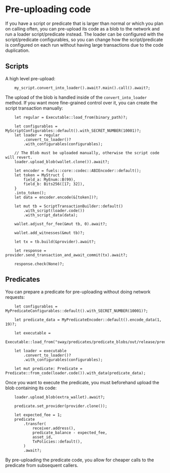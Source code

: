# Pre-uploading code

If you have a script or predicate that is larger than normal or which you plan
on calling often, you can pre-upload its code as a blob to the network and run a
loader script/predicate instead. The loader can be configured with the
script/predicate configurables, so you can change how the script/predicate is
configured on each run without having large transactions due to the code
duplication.

## Scripts

A high level pre-upload:

```rust,ignore
    my_script.convert_into_loader().await?.main().call().await?;
```

The upload of the blob is handled inside of the `convert_into_loader` method. If you
want more fine-grained control over it, you can create the script transaction
manually:

```rust,ignore
    let regular = Executable::load_from(binary_path)?;

    let configurables = MyScriptConfigurables::default().with_SECRET_NUMBER(10001)?;
    let loader = regular
        .convert_to_loader()?
        .with_configurables(configurables);

    // The Blob must be uploaded manually, otherwise the script code will revert.
    loader.upload_blob(wallet.clone()).await?;

    let encoder = fuels::core::codec::ABIEncoder::default();
    let token = MyStruct {
        field_a: MyEnum::B(99),
        field_b: Bits256([17; 32]),
    }
    .into_token();
    let data = encoder.encode(&[token])?;

    let mut tb = ScriptTransactionBuilder::default()
        .with_script(loader.code())
        .with_script_data(data);

    wallet.adjust_for_fee(&mut tb, 0).await?;

    wallet.add_witnesses(&mut tb)?;

    let tx = tb.build(&provider).await?;

    let response = provider.send_transaction_and_await_commit(tx).await?;

    response.check(None)?;
```

## Predicates

You can prepare a predicate for pre-uploading without doing network requests:

```rust,ignore
    let configurables = MyPredicateConfigurables::default().with_SECRET_NUMBER(10001)?;

    let predicate_data = MyPredicateEncoder::default().encode_data(1, 19)?;

    let executable =
        Executable::load_from("sway/predicates/predicate_blobs/out/release/predicate_blobs.bin")?;

    let loader = executable
        .convert_to_loader()?
        .with_configurables(configurables);

    let mut predicate: Predicate = Predicate::from_code(loader.code()).with_data(predicate_data);
```

Once you want to execute the predicate, you must beforehand upload the blob
containing its code:

```rust,ignore
    loader.upload_blob(extra_wallet).await?;

    predicate.set_provider(provider.clone());

    let expected_fee = 1;
    predicate
        .transfer(
            receiver.address(),
            predicate_balance - expected_fee,
            asset_id,
            TxPolicies::default(),
        )
        .await?;
```

By pre-uploading the predicate code, you allow for cheaper calls to the predicate
from subsequent callers.
